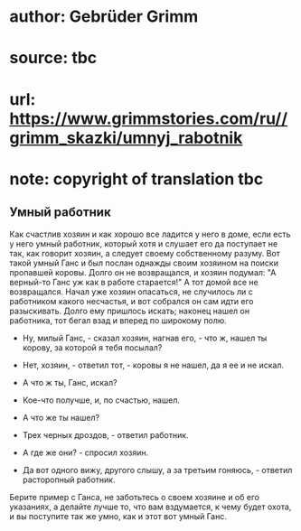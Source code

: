 # author: Gebrüder Grimm
# source: tbc
# url: https://www.grimmstories.com/ru//grimm_skazki/umnyj_rabotnik
# note: copyright of translation tbc

## Умный работник 

Как счастлив хозяин и как хорошо все ладится у него в доме, если есть у
него умный работник, который хотя и слушает его да поступает не так, как
говорит хозяин, а следует своему собственному разуму. Вот такой умный
Ганс и был послан однажды своим хозяином на поиски пропавшей коровы.
Долго он не возвращался, и хозяин подумал: "А верный-то Ганс уж как в
работе старается!" А тот домой все не возвращался. Начал уже хозяин
опасаться, не случилось ли с работником какого несчастья, и вот собрался
он сам идти его разыскивать. Долго ему пришлось искать; наконец нашел он
работника, тот бегал взад и вперед по широкому полю.

- Ну, милый Ганс, - сказал хозяин, нагнав его, - что ж, нашел ты
корову, за которой я тебя посылал?

- Нет, хозяин, - ответил тот, - коровы я не нашел, да я ее и не искал.

- А что ж ты, Ганс, искал?

- Кое-что получше, и, по счастью, нашел.

- А что же ты нашел?

- Трех черных дроздов, - ответил работник.

- А где же они? - спросил хозяин.

- Да вот одного вижу, другого слышу, а за третьим гоняюсь, - ответил
расторопный работник.

Берите пример с Ганса, не заботьтесь о своем хозяине и об его указаниях,
а делайте лучше то, что вам вздумается, к чему будет охота, и вы
поступите так же умно, как и этот вот умный Ганс.
